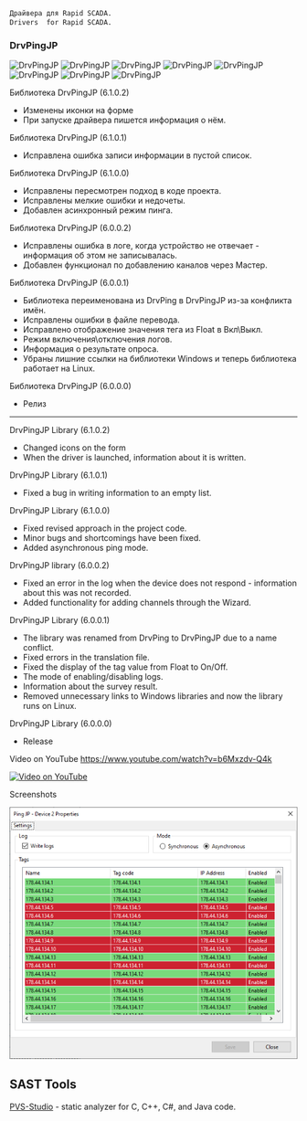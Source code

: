 	Драйвера для Rapid SCADA.
	Drivers  for Rapid SCADA.


	
### DrvPingJP
![DrvPingJP](https://img.shields.io/github/downloads/JurasskPark/RapidScada_v6/DrvPingJP_v6.3.0.0/total)
![DrvPingJP](https://img.shields.io/github/downloads/JurasskPark/RapidScada_v6/DrvPingJP_v6.1.0.3/total)
![DrvPingJP](https://img.shields.io/github/downloads/JurasskPark/RapidScada_v6/DrvPingJP_v6.1.0.2/total)
![DrvPingJP](https://img.shields.io/github/downloads/JurasskPark/RapidScada_v6/DrvPingJP_v6.1.0.1/total)
![DrvPingJP](https://img.shields.io/github/downloads/JurasskPark/RapidScada_v6/DrvPingJP_v6.1.0.0/total)
![DrvPingJP](https://img.shields.io/github/downloads/JurasskPark/RapidScada_v6/DrvPingJP_v6.0.0.2/total)
![DrvPingJP](https://img.shields.io/github/downloads/JurasskPark/RapidScada_v6/DrvPingJP_v6.0.0.1/total)
![DrvPingJP](https://img.shields.io/github/downloads/JurasskPark/RapidScada_v6/DrvPingJP_v6.0.0.0/total)

Библиотека DrvPingJP (6.1.0.2)
- Изменены иконки на форме
- При запуске драйвера пишется информация о нём.

Библиотека DrvPingJP (6.1.0.1)
- Исправлена ошибка записи информации в пустой список.

Библиотека DrvPingJP (6.1.0.0)
- Исправлены пересмотрен подход в коде проекта.
- Исправлены мелкие ошибки и недочеты.
- Добавлен асинхронный режим пинга.

Библиотека DrvPingJP (6.0.0.2)
- Исправлены ошибка в логе, когда устройство не отвечает - информация об этом не записывалась.
- Добавлен функционал по добавлению каналов через Мастер.

Библиотека DrvPingJP (6.0.0.1)
- Библиотека переименована из DrvPing в DrvPingJP из-за конфликта имён.
- Исправлены ошибки в файле перевода.
- Исправлено отображение значения тега из Float в Вкл\Выкл.
- Режим включения\отключения логов.
- Информация о результате опроса.
- Убраны лишние ссылки на библиотеки Windows и теперь библиотека работает на Linux.

Библиотека DrvPingJP (6.0.0.0)
- Релиз

---------------------------------------------------------------------------

DrvPingJP Library (6.1.0.2)
- Changed icons on the form
- When the driver is launched, information about it is written.

DrvPingJP Library (6.1.0.1)
- Fixed a bug in writing information to an empty list.

DrvPingJP Library (6.1.0.0)
- Fixed revised approach in the project code.
- Minor bugs and shortcomings have been fixed.
- Added asynchronous ping mode.

DrvPingJP library (6.0.0.2)
- Fixed an error in the log when the device does not respond - information about this was not recorded.
- Added functionality for adding channels through the Wizard.

DrvPingJP Library (6.0.0.1)
- The library was renamed from DrvPing to DrvPingJP due to a name conflict.
- Fixed errors in the translation file.
- Fixed the display of the tag value from Float to On/Off.
- The mode of enabling/disabling logs.
- Information about the survey result.
- Removed unnecessary links to Windows libraries and now the library runs on Linux.

DrvPingJP Library (6.0.0.0)
- Release

Video on YouTube 
https://www.youtube.com/watch?v=b6Mxzdv-Q4k


[![Video on YouTube](https://img.youtube.com/vi/b6Mxzdv-Q4k/0.jpg)](https://www.youtube.com/watch?v=b6Mxzdv-Q4k)

Screenshots

![DrvPingJP](https://raw.githubusercontent.com/JurasskPark/RapidScada_v6/master/OpenDrivers/Source/DrvPing_001.png) 


## SAST Tools

[PVS-Studio](https://pvs-studio.ru/ru/pvs-studio/?utm_source=website&utm_medium=github&utm_campaign=open_source) - static analyzer for C, C++, C#, and Java code.
